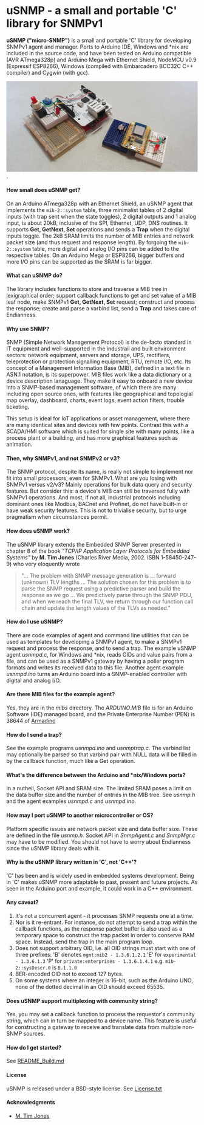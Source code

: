 # uSNMP - a small and portable 'C' library for SNMPv1

**uSNMP ("micro-SNMP")** is a small and portable 'C' library for developing SNMPv1 agent and manager. Ports to Arduino IDE, Windows and \*nix are included in the source code, and have been tested on Arduino compatible (AVR ATmega328p) and Arduino Mega with Ethernet Shield, NodeMCU v0.9 (Expressif ESP8266), Windows (compiled with Embarcadero BCC32C C++ compiler) and Cygwin (with gcc).

![Test circuits on an Arduino ATmega328p and NodeMCU v0.9](uc_circuits.jpeg "Test circuits on an Arduino ATmega328p and NodeMCU v0.9: DI on pin D2, DO on D6, AI on A0.").

#### How small does uSNMP get?

On an Arduino ATmega328p with an Ethernet Shield, an uSNMP agent that implements the `mib-2::system` table, three minimalist tables of 2 digital inputs (with trap sent when the state toggles), 2 digital outputs and 1 analog input, is about 20kB, inclusive of the SPI, Ethernet, UDP, DNS routines. It supports **Get, GetNext, Set** operations and sends a **Trap** when the digital inputs toggle. The 2kB SRAM limits the number of MIB entries and network packet size (and thus request and response length). By forgoing the `mib-2::system` table, more digital and analog I/O pins can be added to the respective tables. On an Arduino Mega or ESP8266, bigger buffers and more I/O pins can be supported as the SRAM is far bigger.

#### What can uSNMP do?

The library includes functions to store and traverse a MIB tree in lexigraphical order; support callback functions to get and set value of a MIB leaf node, make SNMPv1 **Get, GetNext, Set** request; construct and process the response; create and parse a varbind list, send a **Trap** and takes care of Endianness. 

#### Why use SNMP?

SNMP (Simple Network Management Protocol) is the de-facto standard in IT equipment and well-supported in the industrail and built environment sectors: network equipment, servers and storage, UPS, rectifiers, teleprotection or protection signalling equipment, RTU, remote I/O, etc. Its concept of a Management Information Base (MIB), defined in a text file in ASN.1 notation, is its superpower. MIB files work like a data dictionary or a device description lanaguage. They make it easy to onboard a new device into a SNMP-based management software, of which there are many including open source ones, with features like geographical and topologial map overlay, dashboard, charts, event logs, event action filters, trouble ticketing.

This setup is ideal for IoT applications or asset management, where there are many identical sites and devices with few points. Contrast this with a SCADA/HMI software which is suited for single site with many points, like a process plant or a building, and has more graphical features such as animation.

#### Then, why SNMPv1, and not SNMPv2 or v3?

The SNMP protocol, despite its name, is really not simple to implement nor fit into small processors, even for SNMPv1. What are you losing with SNMPv1 versus v2/v3? Mainly operations for bulk data query and security features. But consider this: a device's MIB can still be traversed fully with SNMPv1 operations. And most, if not all, industrial protocols including dominant ones like Modbus, BACnet and Profinet, do not have built-in or have weak security features. This is not to trivialise security, but to urge pragmatism when circumstances permit. 

#### How does uSNMP work?

The uSNMP library extends the Embedded SNMP Server presented in chapter 8 of the book *"TCP/IP Application Layer Protocols for Embedded Systems"* by **M. Tim Jones** (Charles River Media, 2002. ISBN 1-58450-247-9) who very eloquently wrote

> "... The problem with SNMP message generation is ... forward (unknown) TLV lengths ... The solution chosen for this problem is to parse the SNMP request using a predictive parser and build the response as we go ... We predictively parse through the SNMP PDU, and when we reach the final TLV, we return through our function call chain and update the length values of the TLVs as needed."

#### How do I use uSNMP?

There are code examples of agent and command line utilities that can be used as templates for developing a SNMPv1 agent, to make a SNMPv1 request and process the response, and to send a trap. The example uSNMP agent *usnmpd.c*, for Windows and \*nix, reads OIDs and value pairs from a file, and can be used as a SNMPv1 gateway by having a poller program formats and writes its received data to this file. Another agent example *usnmpd.ino* turns an Arduino board into a SNMP-enabled controller with digital and analog I/O. 

#### Are there MIB files for the example agent?

Yes, they are in the *mibs* directory. The *ARDUINO.MIB* file is for an Arduino Software (IDE) managed board, and the Private Enterprise Number (PEN) is 38644 of [Armadino](http://www.armadino.com)

#### How do I send a trap?

See the example programs *usnmpd.ino* and *usnmptrap.c*. The varbind list may optionally be parsed so that varbind pair with NULL data will be filled in by the callback function, much like a Get operation.

#### What's the difference between the Arduino and \*nix/Windows ports?

In a nuthell, Socket API and SRAM size. The limited SRAM poses a limit on the data buffer size and the number of entries in the MIB tree. See *usnmp.h* and the agent examples *usnmpd.c* and *usnmpd.ino*.

#### How may I port uSNMP to another microcontroller or OS?

Platform specific issues are network packet size and data buffer size. These are defined in the file *usnmp.h*. Socket API in *SnmpAgent.c* and *SnmpMgr.c* may have to be modified. You should not have to worry about Endianness since the uSNMP library deals with it.

#### Why is the uSNMP library written in 'C', not 'C++'?

'C' has been and is widely used in embedded systems development. Being in 'C' makes uSNMP more adaptable to past, present and future projects. As seen in the Arduino port and example, it could work in a C++ environment. 

#### Any caveat?

1. It's not a concurrent agent - it processes SNMP requests one at a time.
2. Nor is it re-entrant. For instance, do not attempt to send a trap within the callback functions, as the response packet buffer is also used as a temporary space to construct the trap packet in order to conserve RAM space. Instead, send the trap in the main program loop.
3. Does not support arbitrary OID, i.e. all OID strings must start with one of three prefixes:
     'B' denotes `mgmt:mib2 - 1.3.6.1.2.1`
     'E' for `experimental - 1.3.6.1.3`
     'P' for `private:enterprises - 1.3.6.1.4.1` 
   e.g. `mib-2::sysDescr.0` is `B.1.1.0`
4. BER-encoded OID not to exceed 127 bytes.
5. On some systems where an integer is 16-bit, such as the Arduino UNO, none of the dotted decimal in an OID should exceed 65535. 

#### Does uSNMP support multiplexing with community string?

Yes, you may set a callback function to process the requestor's community string, which can in turn be mapped to a device name. This feature is useful for constructing a gateway to receive and translate data from multiple non-SNMP sources.

#### How do I get started?

See [README_Build.md](README_Build.md)

#### License

uSNMP is released under a BSD-style license. See [License.txt](License.txt)

#### Acknowledgments

* [M. Tim Jones](http://www.mtjones.com)
